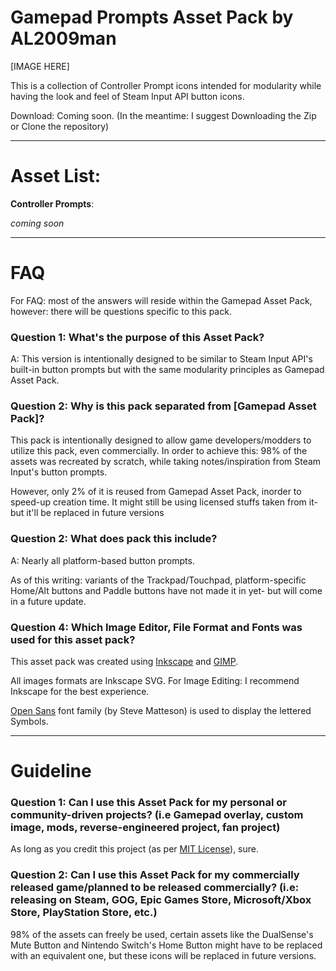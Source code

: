 # Gamepad Prompts Asset Pack by AL2009man

[IMAGE HERE]

This is a collection of Controller Prompt icons intended for modularity while having the look and feel of Steam Input API button icons. 

Download: Coming soon. (In the meantime: I suggest Downloading the Zip or Clone the repository)


---

# Asset List:

**Controller Prompts**: 

*coming soon*

---


# FAQ

For FAQ: most of the answers will reside within the Gamepad Asset Pack, however: there will be questions specific to this pack.

### Question 1: What's the purpose of this Asset Pack?

A: This version is intentionally designed to be similar to Steam Input API's built-in button prompts but with the same modularity principles as Gamepad Asset Pack.

### Question 2: Why is this pack separated from [Gamepad Asset Pack]?

This pack is intentionally designed to allow game developers/modders to utilize this pack, even commercially. In order to achieve this: 98% of the assets was recreated by scratch, while taking notes/inspiration from Steam Input's button prompts.

However, only 2% of it is reused from Gamepad Asset Pack, inorder to speed-up creation time. It might still be using licensed stuffs taken from it- but it'll be replaced in future versions


### Question 2: What does pack this include?

A: Nearly all platform-based button prompts.

As of this writing: variants of the Trackpad/Touchpad, platform-specific Home/Alt buttons and Paddle buttons have not made it in yet- but will come in a future update.



### Question 4: Which Image Editor, File Format and Fonts was used for this asset pack?

This asset pack was created using [Inkscape](https://inkscape.org/) and [GIMP](https://www.gimp.org/). 

All images formats are Inkscape SVG. For Image Editing: I recommend Inkscape for the best experience.

[Open Sans](https://fonts.google.com/specimen/Open+Sans) font family (by Steve Matteson) is used to display the lettered Symbols.


---

# Guideline

### Question 1: Can I use this Asset Pack for my personal or community-driven projects? (i.e Gamepad overlay, custom image, mods, reverse-engineered project, fan project)

As long as you credit this project (as per [MIT License](https://github.com/AL2009man/Gamepad-Overlay-Asset-Pack/blob/main/LICENSE)), sure.

### Question 2: Can I use this Asset Pack for my commercially released game/planned to be released commercially? (i.e: releasing on Steam, GOG, Epic Games Store, Microsoft/Xbox Store, PlayStation Store, etc.) 

98% of the assets can freely be used, certain assets like the DualSense's Mute Button and Nintendo Switch's Home Button might have to be replaced with an equivalent one, but these icons will be replaced in future versions.


